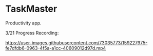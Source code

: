 # TaskMaster
Productivity app.


3/21 Progress Recording:

https://user-images.githubusercontent.com/73035773/159227975-fe7dfdb6-0963-4f5a-a1cc-40609012d97d.mp4


